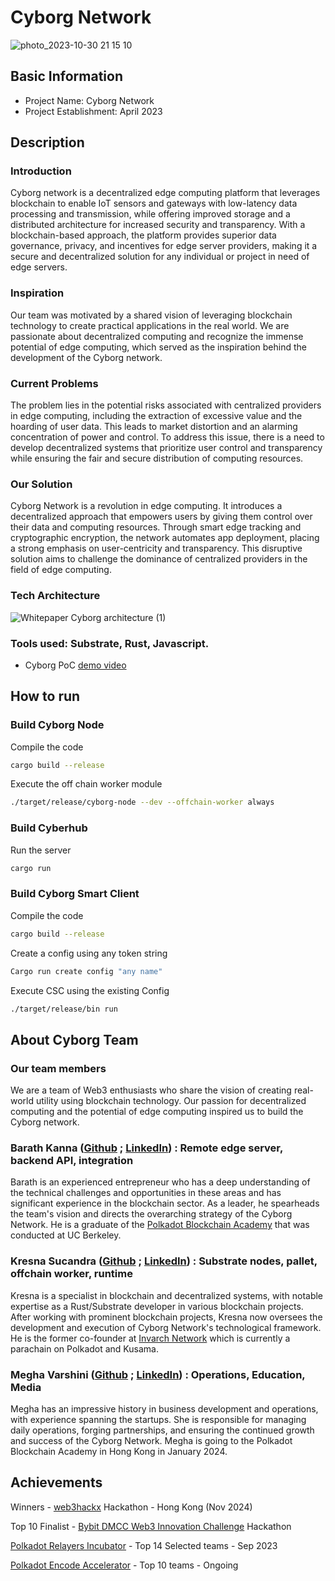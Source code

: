 # Cyborg Network
![photo_2023-10-30 21 15 10](https://github.com/Cyborg-Network/hackathon-2023-winter/assets/93442895/5126a02f-68ab-4640-92c2-7f52b081cfdc)


## Basic Information

- Project Name: Cyborg Network
- Project Establishment: April 2023

## Description

### Introduction

Cyborg network is a decentralized edge computing platform that leverages blockchain to enable IoT sensors and gateways with low-latency data processing and transmission, while offering improved storage and a distributed architecture for increased security and transparency. With a blockchain-based approach, the platform provides superior data governance, privacy, and incentives for edge server providers, making it a secure and decentralized solution for any individual or project in need of edge servers.

### Inspiration

Our team was motivated by a shared vision of leveraging blockchain technology to create practical applications in the real world. We are passionate about decentralized computing and recognize the immense potential of edge computing, which served as the inspiration behind the development of the Cyborg network.

### Current Problems

The problem lies in the potential risks associated with centralized providers in edge computing, including the extraction of excessive value and the hoarding of user data. This leads to market distortion and an alarming concentration of power and control. To address this issue, there is a need to develop decentralized systems that prioritize user control and transparency while ensuring the fair and secure distribution of computing resources.

### Our Solution

Cyborg Network is a revolution in edge computing. It introduces a decentralized approach that empowers users by giving them control over their data and computing resources. Through smart edge tracking and cryptographic encryption, the network automates app deployment, placing a strong emphasis on user-centricity and transparency. This disruptive solution aims to challenge the dominance of centralized providers in the field of edge computing.

### Tech Architecture
![Whitepaper Cyborg architecture (1)](https://github.com/Cyborg-Network/hackathon-2023-winter/assets/93442895/72fbb304-e775-418a-9686-0156fd80ea68)


### Tools used: Substrate, Rust, Javascript.

- Cyborg PoC [demo video](https://youtu.be/sSNg0Q_DJyk)


## How to run

### Build Cyborg Node

Compile the code

```sh
cargo build --release
```

Execute the off chain worker module

```sh
./target/release/cyborg-node --dev --offchain-worker always
```

### Build Cyberhub

Run the server

```sh
cargo run
```

### Build Cyborg Smart Client

Compile the code

```sh
cargo build --release
```

Create a config using any token string

```sh
Cargo run create config "any name"
```

Execute CSC using the existing Config

```sh
./target/release/bin run
```

## About Cyborg Team

### Our team members

We are a team of Web3 enthusiasts who share the vision of creating real-world utility using blockchain technology. Our passion for decentralized computing and the potential of edge computing inspired us to build the Cyborg network.

### Barath Kanna ([Github](https://github.com/) ;  [LinkedIn](https://www.linkedin.com/in/barath-kanna-23a23a172/)) : Remote edge server, backend API, integration

Barath is an experienced entrepreneur who has a deep understanding of the technical challenges and opportunities in these areas and has significant experience in the blockchain sector. As a leader, he spearheads the team's vision and directs the overarching strategy of the Cyborg Network. He is a graduate of the [Polkadot Blockchain Academy](https://polkadot.network/development/blockchain-academy/) that was conducted at UC Berkeley.

### Kresna Sucandra ([Github](https://github.com/SHA888) ; [LinkedIn](https://www.linkedin.com/in/kresna-sucandra/)) : Substrate nodes, pallet, offchain worker, runtime

Kresna is a specialist in blockchain and decentralized systems, with notable expertise as a Rust/Substrate developer in various blockchain projects. After working with prominent blockchain projects, Kresna now oversees the development and execution of Cyborg Network's technological framework. He is the former co-founder at [Invarch Network](https://invarch.network/) which is currently a parachain on Polkadot and Kusama.

### Megha Varshini ([Github](https://github.com/) ; [LinkedIn](https://www.linkedin.com/in/megha-varshini-tamilarasan-b1247a212/)) : Operations, Education, Media

Megha has an impressive history in business development and operations, with experience spanning the startups. She is responsible for managing daily operations, forging partnerships, and ensuring the continued growth and success of the Cyborg Network. Megha is going to the Polkadot Blockchain Academy in Hong Kong in January 2024.

## Achievements

Winners - [web3hackx](https://www.hkweb3month.com/hackathon) Hackathon - Hong Kong (Nov 2024)

Top 10 Finalist - [Bybit DMCC Web3 Innovation Challenge](https://finance.yahoo.com/news/bybit-dmcc-crypto-centre-announce-100000868.html) Hackathon

[Polkadot Relayers Incubator](https://www.polkadotglobalseries.com/incubator/) - Top 14 Selected teams - Sep 2023

[Polkadot Encode Accelerator](https://www.encode.club/encode-polkadot-accelerator-2023) - Top 10 teams - Ongoing
